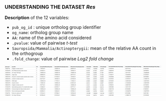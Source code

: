 ### UNDERSTANDING THE DATASET ***Res***
**Description** of the 12 variables:
- `pub_og_id` : unique ortholog group identifier
- `og_name`: ortholog group name
- `AA`: name of the amino acid considered
- `.pvalue`: value of pairwise *t-test*
- `Sauropsida/Mammalia/Actinopterygii`: mean of the relative AA count in the orthogroup
- `.fold_change`: value of pairwise *Log2 fold change*

![IMG3](.//Images/Screen%20Res.png)
